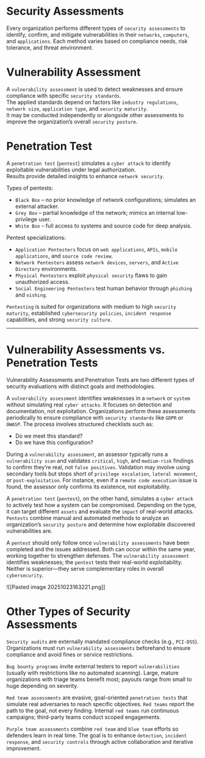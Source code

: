 # Security Assessments

Every organization performs different types of `security assessments` to identify, confirm, and mitigate vulnerabilities in their `networks`, `computers`, and `applications`. Each method varies based on compliance needs, risk tolerance, and threat environment.

# Vulnerability Assessment

A `vulnerability assessment` is used to detect weaknesses and ensure compliance with specific `security standards`.  
The applied standards depend on factors like `industry regulations`, `network size`, `application type`, and `security maturity`.  
It may be conducted independently or alongside other assessments to improve the organization’s overall `security posture`.

# Penetration Test

A `penetration test` (`pentest`) simulates a `cyber attack` to identify exploitable vulnerabilities under legal authorization.  
Results provide detailed insights to enhance `network security`.

Types of pentests:

- `Black Box` – no prior knowledge of network configurations; simulates an external attacker.
- `Grey Box` – partial knowledge of the network; mimics an internal low-privilege user.
- `White Box` – full access to systems and source code for deep analysis.

Pentest specializations:

- `Application Pentesters` focus on `web applications`, `APIs`, `mobile applications`, and `source code review`.
- `Network Pentesters` assess `network devices`, `servers`, and `Active Directory` environments.
- `Physical Pentesters` exploit `physical security` flaws to gain unauthorized access.
- `Social Engineering Pentesters` test human behavior through `phishing` and `vishing`.

`Pentesting` is suited for organizations with medium to high `security maturity`, established `cybersecurity policies`, `incident response` capabilities, and strong `security culture`.

---

# Vulnerability Assessments vs. Penetration Tests

Vulnerability Assessments and Penetration Tests are two different types of security evaluations with distinct goals and methodologies.

A `vulnerability assessment` identifies weaknesses in a `network` or `system` without simulating real `cyber attacks`. It focuses on detection and documentation, not exploitation. Organizations perform these assessments periodically to ensure compliance with `security standards` like `GDPR` or `OWASP`. The process involves structured checklists such as:

- Do we meet this standard?
- Do we have this configuration?

During a `vulnerability assessment`, an assessor typically runs a `vulnerability scan` and validates `critical`, `high`, and `medium-risk` findings to confirm they’re real, not `false positives`. Validation may involve using secondary tools but stops short of `privilege escalation`, `lateral movement`, or `post-exploitation`. For instance, even if a `remote code execution` issue is found, the assessor only confirms its existence, not exploitability.

A `penetration test` (`pentest`), on the other hand, simulates a `cyber attack` to actively test how a system can be compromised. Depending on the type, it can target different `assets` and evaluate the `impact` of real-world attacks. `Pentests` combine manual and automated methods to analyze an organization’s `security posture` and determine how exploitable discovered vulnerabilities are.

A `pentest` should only follow once `vulnerability assessments` have been completed and the issues addressed. Both can occur within the same year, working together to strengthen defenses. The `vulnerability assessment` identifies weaknesses; the `pentest` tests their real-world exploitability. Neither is superior—they serve complementary roles in overall `cybersecurity`.

![[Pasted image 20251023163221.png]]


# Other Types of Security Assessments

`Security audits` are externally mandated compliance checks (e.g., `PCI-DSS`). Organizations must run `vulnerability assessments` beforehand to ensure compliance and avoid fines or service restrictions.

`Bug bounty programs` invite external testers to report `vulnerabilities` (usually with restrictions like no automated scanning). Large, mature organizations with triage teams benefit most; payouts range from small to huge depending on severity.

`Red team assessments` are evasive, goal-oriented `penetration tests` that simulate real adversaries to reach specific objectives. `Red teams` report the path to the goal, not every finding. Internal `red teams` run continuous campaigns; third-party teams conduct scoped engagements.

`Purple team assessments` combine `red team` and `blue team` efforts so defenders learn in real time. The goal is to enhance `detection`, `incident response`, and `security controls` through active collaboration and iterative improvement.